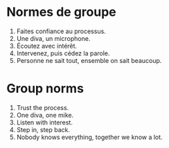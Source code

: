 # Normes de groupe
1. Faites confiance au processus.
2. Une diva, un microphone.
3. Écoutez avec intérêt.
4. Intervenez, puis cédez la parole.
5. Personne ne sait tout, ensemble on sait beaucoup.

# Group norms
1. Trust the process.
2. One diva, one mike.
3. Listen with interest.
4. Step in, step back.
5. Nobody knows everything, together we know a lot.
